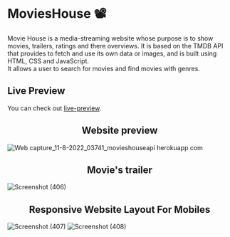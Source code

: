 # MoviesHouse 📽

Movie House is a media-streaming website whose purpose is to show movies, trailers, ratings and there overviews.
It is based on the TMDB API that provides to fetch and use its own data or images, and is built using HTML, CSS and JavaScript.
<br>
It allows a user to search for movies and find movies with genres.

<h2> Live Preview </h2>
You can check out <a href="https://movieshouseapi.netlify.app/">live-preview</a>.

<h2 align="center"> Website preview </h2>

![Web capture_11-8-2022_03741_movieshouseapi herokuapp com](https://user-images.githubusercontent.com/86725419/184006280-28a56f8e-a3b9-42d5-8128-4d5cb1ea4ff9.jpeg)

<h2 align="center"> Movie's trailer </h2>

![Screenshot (406)](https://user-images.githubusercontent.com/86725419/184007057-81156372-ea1f-43c5-b629-aecfef405559.png)

<h2 align="center"> Responsive Website Layout For Mobiles</h2>

![Screenshot (407)](https://user-images.githubusercontent.com/86725419/184008340-85128356-1b77-40bd-bc5b-fef4ee010ba7.png)
![Screenshot (408)](https://user-images.githubusercontent.com/86725419/184008454-dc35b85f-0b4e-483a-b252-62377dedaeaa.png)
